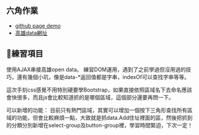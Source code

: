 ## 六角作業
- [github page demo](https://loking23.github.io/KaohsiungTourismNet/)
- [高雄data網址](https://api.kcg.gov.tw/api/service/get/9c8e1450-e833-499c-8320-29b36b7ace5c)
## 練習項目
使用AJAX串接高雄open data。
練習DOM運用，遇到了之前學過但沒用過的技巧，還有幾個小坑，像是data-*返回值都是字串，indexOf可以查找字串等等。

這次手刻css感覺不用特別硬要學Bootstrap，如果直接依照區域名下去命名應該會快很多，而且js會比較知道抓的是哪個區域，這個部分還要再問一下。

可以新增的功能：
目前只有熱門區域，其實可以增加一個按下三角形查找所有區域的功能，但會比較麻煩一點，大致就是抓data.Add住址裡面的區，然後把抓到的分類分別新增在select-group及button-group裡，學習時間緊迫，下次一定！


